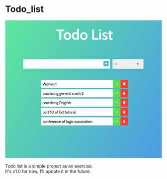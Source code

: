 # Todo_list

![alt text](https://github.com/mahmoudi-1798/Todo_list/blob/master/examp.png?raw=true)

Todo list is a simple project as an exercise.<br>
It's v1.0 for now, I'll update it in the future.
